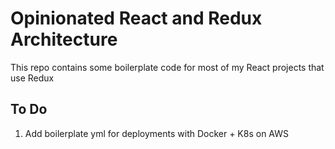 # Opinionated React and Redux Architecture

This repo contains some boilerplate code for most of my React projects that use Redux

## To Do

1. Add boilerplate yml for deployments with Docker + K8s on AWS
